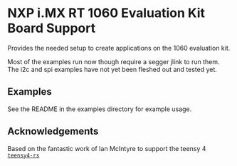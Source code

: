 # NXP i.MX RT 1060 Evaluation Kit Board Support

Provides the needed setup to create applications on the 1060 evaluation kit.

Most of the examples run now though require a segger jlink to run them. The i2c
and spi examples have not yet been fleshed out and tested yet.

## Examples

See the README in the examples directory for example usage.

## Acknowledgements

Based on the fantastic work of Ian McIntyre to support the teensy 4
[`teensy4-rs`](https://github.com/mciantyre/)
